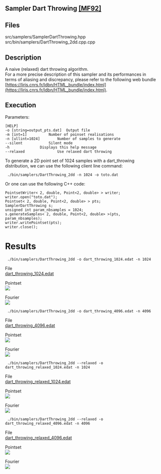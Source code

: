Sampler Dart Throwing [[MF92]](http://www.dgp.toronto.edu/~elf/.misc/poissondisk.pdf)
---------------------------------------------------------------------------------------

## Files

src/samplers/SamplerDartThrowing.hpp  
src/bin/samplers/DartThrowing_2dd.cpp.cpp

## Description


A naive (relaxed) dart throwing algorithm.  
For a more precise description of this sampler and its performances in terms of aliasing and discrepancy, please refer to the following web bundle [https://liris.cnrs.fr/ldbn/HTML_bundle/index.html](https://liris.cnrs.fr/ldbn/HTML_bundle/index.html).

## Execution


Parameters:  

	[HELP]
	-o [string=output_pts.dat]	Output file
	-m [int=1]			Number of poinset realisations
	-n [ullint=1024]		Number of samples to generate
	--silent 			Silent mode
	-h 				Displays this help message
	--relaxed 				Use relaxed dart throwing
			

To generate a 2D point set of 1024 samples with a dart_throwing distribution, we can use the following client line command:

     ./bin/samplers/DartThrowing_2dd -n 1024 -o toto.dat 

Or one can use the following C++ code:

    
    PointsetWriter< 2, double, Point<2, double> > writer;
    writer.open("toto.dat");
    Pointset< 2, double, Point<2, double> > pts;
    SamplerDartThrowing s;
    unsigned int param_nbsamples = 1024;
    s.generateSamples< 2, double, Point<2, double> >(pts, param_nbsamples);
    writer.writePointset(pts);
    writer.close();
    			

Results
=======

     ./bin/samplers/DartThrowing_2dd -o dart_throwing_1024.edat -n 1024 

File  
[dart_throwing_1024.edat](data/dart_throwing/dart_throwing_1024.edat)

Pointset  
[![](data/dart_throwing/dart_throwing_1024.png)](data/dart_throwing/dart_throwing_1024.png)

Fourier  
[![](data/dart_throwing/dart_throwing_1024_fourier.png)](data/dart_throwing/dart_throwing_1024_fourier.png)

     ./bin/samplers/DartThrowing_2dd -o dart_throwing_4096.edat -n 4096 

File  
[dart_throwing_4096.edat](data/dart_throwing/dart_throwing_4096.edat)

Pointset  
[![](data/dart_throwing/dart_throwing_4096.png)](data/dart_throwing/dart_throwing_4096.png)

Fourier  
[![](data/dart_throwing/dart_throwing_4096_fourier.png)](data/dart_throwing/dart_throwing_4096_fourier.png)

     ./bin/samplers/DartThrowing_2dd --relaxed -o dart_throwing_relaxed_1024.edat -n 1024 

File  
[dart_throwing_relaxed_1024.edat](data/dart_throwing_relaxed/dart_throwing_relaxed_1024.edat)

Pointset  
[![](data/dart_throwing_relaxed/dart_throwing_relaxed_1024.png)](data/dart_throwing_relaxed/dart_throwing_relaxed_1024.png)

Fourier  
[![](data/dart_throwing_relaxed/dart_throwing_relaxed_1024_fourier.png)](data/dart_throwing_relaxed/dart_throwing_relaxed_1024_fourier.png)

     ./bin/samplers/DartThrowing_2dd --relaxed -o dart_throwing_relaxed_4096.edat -n 4096 

File  
[dart_throwing_relaxed_4096.edat](data/dart_throwing_relaxed/dart_throwing_relaxed_4096.edat)

Pointset  
[![](data/dart_throwing_relaxed/dart_throwing_relaxed_4096.png)](data/dart_throwing_relaxed/dart_throwing_relaxed_4096.png)

Fourier  
[![](data/dart_throwing_relaxed/dart_throwing_relaxed_4096_fourier.png)](data/dart_throwing_relaxed/dart_throwing_relaxed_4096_fourier.png)
